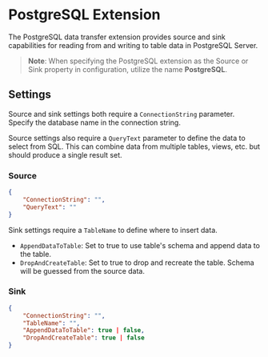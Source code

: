 # PostgreSQL Extension

The PostgreSQL data transfer extension provides source and sink capabilities for reading from and writing to table data in PostgreSQL Server.

> **Note**: When specifying the PostgreSQL extension as the Source or Sink property in configuration, utilize the name **PostgreSQL**.

## Settings

Source and sink settings both require a `ConnectionString` parameter. Specify the database name in the connection string.

Source settings also require a `QueryText` parameter to define the data to select from SQL. This can combine data from multiple tables, views, etc. but should produce a single result set.

### Source

```json
{
    "ConnectionString": "",
    "QueryText": ""
}
```

Sink settings require a `TableName` to define where to insert data.
- `AppendDataToTable`: Set to true to use table's schema and append data to the table.
- `DropAndCreateTable`: Set to true to drop and recreate the table. Schema will be guessed from the source data.
 
### Sink

```json
{
    "ConnectionString": "",
    "TableName": "",
    "AppendDataToTable": true | false,
    "DropAndCreateTable": true | false
}
```